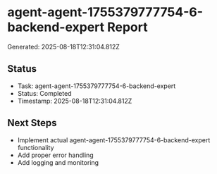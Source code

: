 # agent-agent-1755379777754-6-backend-expert Report

Generated: 2025-08-18T12:31:04.812Z

## Status
- Task: agent-agent-1755379777754-6-backend-expert
- Status: Completed
- Timestamp: 2025-08-18T12:31:04.812Z

## Next Steps
- Implement actual agent-agent-1755379777754-6-backend-expert functionality
- Add proper error handling
- Add logging and monitoring
